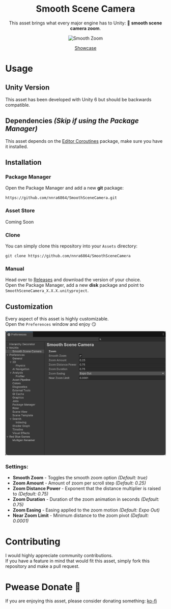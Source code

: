 <h1 align="center">Smooth Scene Camera</h1>

<p align="center">This asset brings what every major engine has to Unity: 🧈 <b>smooth scene camera zoom</b>.</p>

<p align="center">
  <img src="Media/SmoothZoom.gif" alt="Smooth Zoom">
</p>

<p align="center">
  <a href="https://youtu.be/mYaVEQcJrJQ">Showcase</a>
</p>

# Usage

## Unity Version
This asset has been developed with Unity 6 but should be backwards compatible.

## Dependencies *(Skip if using the Package Manager)*
This asset depends on the [Editor Coroutines](https://docs.unity3d.com/Packages/com.unity.editorcoroutines@1.0/manual/index.html) package, make sure you have it installed.

## Installation

### Package Manager
Open the Package Manager and add a new **git** package:
```
https://github.com/nnra6864/SmoothSceneCamera.git
```

### Asset Store
Coming Soon

### Clone
You can simply clone this repository into your `Assets` directory:
```
git clone https://github.com/nnra6864/SmoothSceneCamera
```

### Manual
Head over to [Releases](https://github.com/nnra6864/SmoothSceneCamera/releases) and download the version of your choice.<br/>
Open the Package Manager, add a new **disk** package and point to `SmoothSceneCamera_X.X.X.unityproject`.

## Customization
Every aspect of this asset is highly customizable.<br/>
Open the `Preferences` window and enjoy 😏

![Preferences](Media/Preferences.png)

### Settings:
- **Smooth Zoom** - Toggles the smooth zoom option *(Default: true)*
- **Zoom Amount** - Amount of zoom per scroll step *(Default: 0.25)*
- **Zoom Distance Power** - Exponent that the distance multiplier is raised to *(Default: 0.75)*
- **Zoom Duration** - Duration of the zoom animation in seconds *(Default: 0.75)*
- **Zoom Easing** - Easing applied to the zoom motion *(Default: Expo Out)*
- **Near Zoom Limit** - Minimum distance to the zoom pivot *(Default: 0.0001)*

# Contributing
I would highly appreciate community contributions.<br/>
If you have a feature in mind that would fit this asset, simply fork this repository and make a pull request.

# Pwease Donate 🥺
If you are enjoying this asset, please consider donating something: [ko-fi](https://ko-fi.com/nnra6864)
